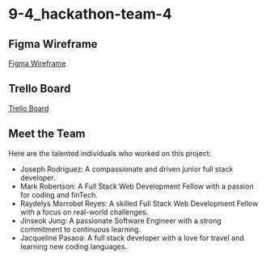 # 9-4_hackathon-team-4

## Figma Wireframe
[Figma Wireframe](https://www.figma.com/file/keZQ8tNFoaDTLrjmMHCgcQ/Team-4---Project-Outline?type=whiteboard&node-id=0%3A1&t=mwdn9wrvj4xWefgy-1)

## Trello Board
[Trello Board](https://trello.com/b/Aaww8Be5/94-team-4-hackathon)


## Meet the Team

Here are the talented individuals who worked on this project:

- Joseph Rodriguez: A compassionate and driven junior full stack developer.
- Mark Robertson: A Full Stack Web Development Fellow with a passion for coding and finTech.
- Raydelys Morrobel Reyes: A skilled Full Stack Web Development Fellow with a focus on real-world challenges.
- Jinseok Jung: A passionate Software Engineer with a strong commitment to continuous learning.
- Jacqueline Pasaoa: A full stack developer with a love for travel and learning new coding languages.


